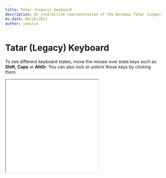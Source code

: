 ```yaml
---
title: Tatar (Legacy) Keyboard
description: An interactive representation of the Windows Tatar (Legacy)Keyboard. To see different keyboard states, click or move the mouse over the state keys.
ms.date: 04/26/2021
author: jowilco
---
```


# Tatar (Legacy) Keyboard

To see different keyboard states, move the mouse over state keys such as **Shift**, **Caps** or **AltGr**. You can also lock or unlock those keys by clicking them.

<iframe src="kbdtat.html" height="300"></iframe>

